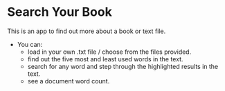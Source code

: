 # Search Your Book

This is an app to find out more about a book or text file. 

* You can:
   * load in your own .txt file / choose from the files provided.
   * find out the five most and least used words in the text.
   * search for any word and step through the highlighted results in the text.
   * see a document word count.